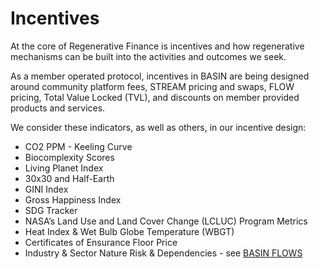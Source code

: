 # Incentives

At the core of Regenerative Finance is incentives and how regenerative mechanisms can be built into the activities and outcomes we seek.

As a member operated protocol, incentives in BASIN are being designed around community platform fees, STREAM pricing and swaps, FLOW pricing, Total Value Locked (TVL), and discounts on member provided products and services.

We consider these indicators, as well as others, in our incentive design:

* CO2 PPM - Keeling Curve
* Biocomplexity Scores
* Living Planet Index
* 30x30 and Half-Earth
* GINI Index
* Gross Happiness Index
* SDG Tracker
* NASA’s Land Use and Land Cover Change (LCLUC) Program Metrics
* Heat Index & Wet Bulb Globe Temperature (WBGT)
* Certificates of Ensurance Floor Price
* Industry & Sector Nature Risk & Dependencies - see [BASIN FLOWS](../contracts/flow/)
